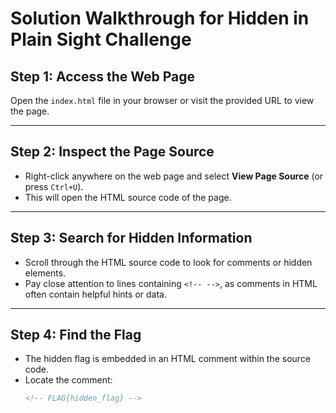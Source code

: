 # Solution Walkthrough for Hidden in Plain Sight Challenge

## Step 1: Access the Web Page
Open the `index.html` file in your browser or visit the provided URL to view the page.

---

## Step 2: Inspect the Page Source
- Right-click anywhere on the web page and select **View Page Source** (or press `Ctrl+U`).
- This will open the HTML source code of the page.

---

## Step 3: Search for Hidden Information
- Scroll through the HTML source code to look for comments or hidden elements.
- Pay close attention to lines containing `<!-- -->`, as comments in HTML often contain helpful hints or data.

---

## Step 4: Find the Flag
- The hidden flag is embedded in an HTML comment within the source code.
- Locate the comment: 
  ```html
  <!-- FLAG{hidden_flag} -->
